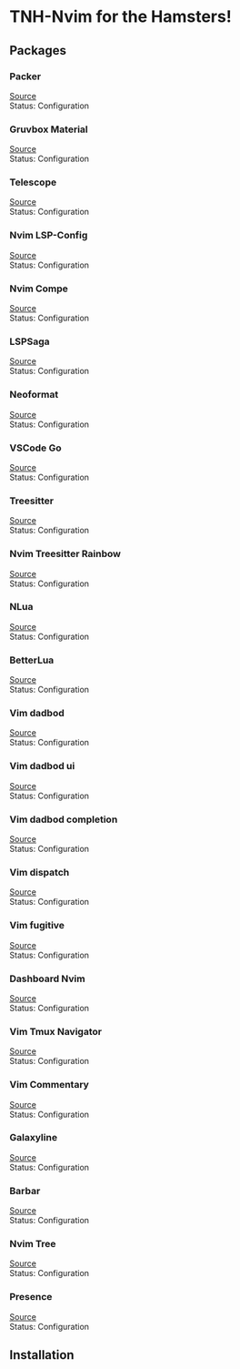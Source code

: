 # TNH-Nvim for the Hamsters!

## Packages

### Packer
[Source](https://github.com/wbthomason/packer.nvim)   
Status: Configuration
### Gruvbox Material
[Source](https://github.com/sainnhe/gruvbox-material)   
Status: Configuration
### Telescope
[Source](https://github.com/nvim-telescope/telescope.nvim)   
Status: Configuration
### Nvim LSP-Config
[Source](https://github.com/neovim/nvim-lspconfig)  
Status: Configuration
### Nvim Compe
[Source](https://github.com/hrsh7th/nvim-compe)  
Status: Configuration
### LSPSaga
[Source](https://github.com/glepnir/lspsaga.nvim)  
Status: Configuration
### Neoformat
[Source](https://github.com/sbdchd/neoformat)  
Status: Configuration
### VSCode Go
[Source](https://github.com/golang/vscode-go)  
Status: Configuration
### Treesitter
[Source](https://github.com/nvim-treesitter/nvim-treesitter)  
Status: Configuration
### Nvim Treesitter Rainbow
[Source](https://github.com/p00f/nvim-ts-rainbow)  
Status: Configuration
### NLua
[Source](https://github.com/tjdevries/nlua.nvim)  
Status: Configuration
### BetterLua
[Source](https://github.com/euclidianAce/BetterLua.vim)  
Status: Configuration
### Vim dadbod
[Source](https://github.com/tpope/vim-dadbod)  
Status: Configuration
### Vim dadbod ui
[Source](https://github.com/kristijanhusak/vim-dadbod-ui)  
Status: Configuration
### Vim dadbod completion
[Source](https://github.com/kristijanhusak/vim-dadbod-completion)  
Status: Configuration
### Vim dispatch
[Source](https://github.com/tpope/vim-dispatch)  
Status: Configuration
### Vim fugitive
[Source](https://github.com/tpope/vim-fugitive)  
Status: Configuration
### Dashboard Nvim
[Source](https://github.com/glepnir/dashboard-nvim)  
Status: Configuration
### Vim Tmux Navigator
[Source](https://github.com/christoomey/vim-tmux-navigator)  
Status: Configuration
### Vim Commentary
[Source](https://github.com/tpope/vim-commentary)  
Status: Configuration
### Galaxyline
[Source](https://github.com/glepnir/galaxyline.nvim)  
Status: Configuration
### Barbar
[Source](https://github.com/romgrk/barbar.nvim)  
Status: Configuration
### Nvim Tree
[Source](https://github.com/kristijanhusak/nvim-tree.lua)  
Status: Configuration
### Presence
[Source](https://github.com/andweeb/presence)  
Status: Configuration

## Installation

